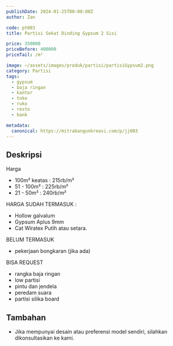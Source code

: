 ```yaml
---
publishDate: 2024-01-25T00:00:00Z
author: Zan

code: pt003
title: Partisi Sekat Dinding Gypsum 2 Sisi

price: 350000
priceBefore: 400000
priceTail: /m²

image: ~/assets/images/produk/partisi/partisiGypsum2.png
category: Partisi
tags:
  - gypsum
  - baja ringan
  - kantor
  - toko
  - ruko
  - resto
  - bank

metadata:
  canonical: https://mitrabangunkreasi.com/p/jj003
---
```


## Deskripsi

Harga
- 100m² keatas : 215rb/m²
- 51 - 100m² : 225rb/m²
- 21 - 50m² : 240rb/m²

HARGA SUDAH TERMASUK :
- Hollow galvalum
- Gypsum Aplus 9mm
- Cat Wiratex Putih atau setara.

BELUM TERMASUK
- pekerjaan bongkaran (jika ada)

BISA REQUEST
- rangka baja ringan
- low partisi
- pintu dan jendela
- peredam suara
- partisi silika board

## Tambahan
- Jika mempunyai desain atau preferensi model sendiri, silahkan dikonsultasikan ke kami.